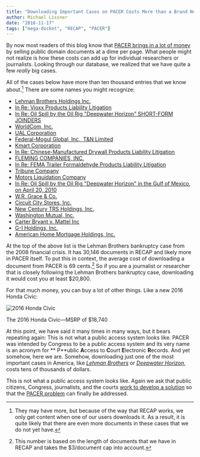 ```yaml
---
title: "Downloading Important Cases on PACER Costs More than a Brand New Car"
author: Michael Lissner
date: "2016-11-17"
tags: ["mega-docket", "RECAP", "PACER"]
---
```



By now most readers of this blog know that [PACER brings in a lot of money][revenue] by selling public domain documents at a dime per page. What people might not realize is how these costs can add up for individual researchers or journalists. Looking through our database, we realized that we have quite a few *really* big cases. 

All of the cases below have more than ten thousand entries that we know about.[^1] There are some names you might recognize:

 - [Lehman Brothers Holdings Inc.][4326736]
 - [In Re: Vioxx Products Liability Litigation][4270961]
 - [In Re: Oil Spill by the Oil Rig "Deepwater Horizon" SHORT-FORM JOINDERS][4269671]
 - [WorldCom, Inc.][4522166]
 - [UAL Corporation][4250538]
 - [Federal-Mogul Global, Inc., T&N Limited][1745095]
 - [Kmart Corporation][4250534]
 - [In Re: Chinese-Manufactured Drywall Products Liability Litigation][4510502]
 - [FLEMING COMPANIES, INC.][4216094]
 - [In Re: FEMA Trailer Formaldehyde Products Liability Litigation][4269221]
 - [Tribune Company][4499201]
 - [Motors Liquidation Company][4327513]
 - [In Re: Oil Spill by the Oil Rig "Deepwater Horizon" in the Gulf of Mexico, on April 20, 2010][4510515]
 - [W.R. Grace & Co.][4216072]
 - [Circuit City Stores, Inc.][4403249]
 - [New Century TRS Holdings, Inc.][4499197]
 - [Washington Mutual, Inc.][4215192]
 - [Carter Bryant v. Mattel Inc][4143083]
 - [G-I Holdings, Inc.][4517275]
 - [American Home Mortgage Holdings, Inc.][4499194]
 
At the top of the above list is the Lehman Brothers bankruptcy case from the 2008 financial crisis. It has 30,146 documents in RECAP and likely more in PACER itself. To put this in context, the average cost of downloading a document from PACER is 69 cents.[^2] So if you are a journalist or researcher that is closely following the Lehman Brothers bankruptcy case, downloading it would cost you at least $20,800. 
 
For that much money, you can buy a lot of other things. Like a new 2016 Honda Civic:

<div className="left-image">
    <img src="/images/2016-Honda-Civic.jpg"
         alt="2016 Honda Civic"
         className="img-responsive border"/>
     <p className="caption">The 2016 Honda Civic&mdash;MSRP of $18,740</p>
</div>
<div className="clearfix"></div>

At this point, we have said it many times in many ways, but it bears repeating
again: This is not what a public access system looks like. PACER was intended
by Congress to be a public access system and its very name is an acronym for **
P**ublic **A**ccess to **C**ourt **E**lectronic **R**ecords. And yet somehow,
here we are. Somehow, downloading just one of the most important cases in
America, like *[Lehman Brothers][4326736]* or *[Deepwater Horizon][4510515]*,
costs tens of thousands of dollars.

This is not what a public access system looks like. Again we ask that public
citizens, Congress, journalists, and the
courts [work to develop a solution][what-to-do] so that
the [PACER problem][problem] can finally be addressed.

[^1]: They may have more, but because of the way that RECAP works, we only get
content when one of our users downloads it. As a result, it is quite likely
that there are even more documents in these cases that we do not yet have.

[^2]: This number is based on the length of documents that we have in RECAP and
takes the $3/document cap into account.

[what-to-do]: /2015/03/24/what-should-be-done-about-the-pacer-problem/

[revenue]: /2016/11/14/pacer-revenue/

[problem]: /2015/03/20/what-is-the-pacer-problem/

[4326736]: https://www.courtlistener.com/docket/4326736/lehman-brothers-holdings-inc/

[4270961]: https://www.courtlistener.com/docket/4270961/in-re-vioxx-products-liability-litigation/

[4269671]: https://www.courtlistener.com/docket/4269671/in-re-oil-spill-by-the-oil-rig-deepwater-horizon-short-form-joinders/

[4522166]: https://www.courtlistener.com/docket/4522166/worldcom-inc/

[4250538]: https://www.courtlistener.com/docket/4250538/ual-corporation/

[1745095]: https://www.courtlistener.com/docket/1745095/federal-mogul-global-inc-tn-limited/

[4250534]: https://www.courtlistener.com/docket/4250534/kmart-corporation/

[4510502]: https://www.courtlistener.com/docket/4510502/in-re-chinese-manufactured-drywall-products-liability-litigation/

[4216094]: https://www.courtlistener.com/docket/4216094/fleming-companies-inc/

[4517584]: https://www.courtlistener.com/docket/4517584/v/
[4269221]: https://www.courtlistener.com/docket/4269221/in-re-fema-trailer-formaldehyde-products-liability-litigation/
[4499201]: https://www.courtlistener.com/docket/4499201/tribune-company/
[4327513]: https://www.courtlistener.com/docket/4327513/motors-liquidation-company/
[4510515]: https://www.courtlistener.com/docket/4510515/in-re-oil-spill-by-the-oil-rig-deepwater-horizon-in-the-gulf-of-mexico/
[4216072]: https://www.courtlistener.com/docket/4216072/wr-grace-co/
[4403249]: https://www.courtlistener.com/docket/4403249/circuit-city-stores-inc/
[4499197]: https://www.courtlistener.com/docket/4499197/new-century-trs-holdings-inc/
[4215192]: https://www.courtlistener.com/docket/4215192/washington-mutual-inc/
[4143083]: https://www.courtlistener.com/docket/4143083/carter-bryant-v-mattel-inc/
[4517275]: https://www.courtlistener.com/docket/4517275/g-i-holdings-inc/
[4368569]: https://www.courtlistener.com/docket/4368569/in-re/
[4499194]: https://www.courtlistener.com/docket/4499194/american-home-mortgage-holdings-inc/
